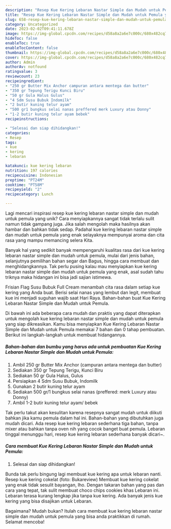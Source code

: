 ```yaml
---
description: "Resep Kue Kering Lebaran Nastar Simple dan Mudah untuk Pemula yang Lezat"
title: "Resep Kue Kering Lebaran Nastar Simple dan Mudah untuk Pemula yang Lezat"
slug: 658-resep-kue-kering-lebaran-nastar-simple-dan-mudah-untuk-pemula-yang-lezat
category: Uncategorized
date: 2023-02-02T09:41:11.678Z
image: https://img-global.cpcdn.com/recipes/d58a8a2a6e7c000c/680x482cq70/kue-kering-lebaran-nastar-simple-dan-mudah-untuk-pemula-foto-resep-utama.jpg
hideToc: false
enableToc: true
enableTocContent: false
thumbnail: https://img-global.cpcdn.com/recipes/d58a8a2a6e7c000c/680x482cq70/kue-kering-lebaran-nastar-simple-dan-mudah-untuk-pemula-foto-resep-utama.jpg
cover: https://img-global.cpcdn.com/recipes/d58a8a2a6e7c000c/680x482cq70/kue-kering-lebaran-nastar-simple-dan-mudah-untuk-pemula-foto-resep-utama.jpg
author: Admin
authorAv: notfound
ratingvalue: 3
reviewcount: 23
recipeingredient:
- "250 gr Butter Mix Anchor campuran antara mentega dan butter"
- "350 gr Tepung Terigu Kunci Biru"
- "50 gr Gula Halus Gulus"
- "4 Sdm Susu Bubuk Indomilk"
- "2 butir kuning telur ayam"
- "500 gr1 bungkus selai nanas preffered merk Luxury atau Donny"
- "1-2 butir kuning telur ayam bebek"
recipeinstructions:

- "Selesai dan siap dihidangkan!"
categories:
- Resep
tags:
- kue
- kering
- lebaran

katakunci: kue kering lebaran 
nutrition: 197 calories
recipecuisine: Indonesian
preptime: "PT24M"
cooktime: "PT58M"
recipeyield: "2"
recipecategory: Lunch

---
```





Lagi mencari inspirasi resep kue kering lebaran nastar simple dan mudah untuk pemula yang unik? Cara menyiapkannya sangat tidak terlalu sulit namun tidak gampang juga. Jika salah mengolah maka hasilnya akan hambar dan bahkan tidak sedap. Padahal kue kering lebaran nastar simple dan mudah untuk pemula yang enak selayaknya mempunyai aroma dan cita rasa yang mampu memancing selera Kita.





Banyak hal yang sedikit banyak mempengaruhi kualitas rasa dari kue kering lebaran nastar simple dan mudah untuk pemula, mulai dari jenis bahan, selanjutnya pemilihan bahan segar dan Bagus, hingga cara membuat dan menghidangkannya. Tak perlu pusing kalau mau menyiapkan kue kering lebaran nastar simple dan mudah untuk pemula yang enak,      asal sudah tahu triknya maka hidangan ini bisa jadi sajian istimewa.














Frisian Flag Susu Bubuk Full Cream menambah cita rasa dalam setiap kue kering yang Anda buat. Berisi selai nanas yang lembut dan legit, membuat kue ini menjadi suguhan wajib saat Hari Raya. Bahan-bahan buat Kue Kering Lebaran Nastar Simple dan Mudah untuk Pemula.






Di bawah ini ada beberapa cara mudah dan praktis yang dapat diterapkan untuk mengolah kue kering lebaran nastar simple dan mudah untuk pemula yang siap dikreasikan. Kamu bisa menyiapkan Kue Kering Lebaran Nastar Simple dan Mudah untuk Pemula memakai 7 bahan dan 0 tahap pembuatan. Berikut ini langkah-langkah untuk membuat hidangannya.

<!--inarticleads1-->

##### Bahan-bahan dan bumbu yang harus ada untuk pembuatan Kue Kering Lebaran Nastar Simple dan Mudah untuk Pemula:

1. Ambil 250 gr Butter Mix Anchor (campuran antara mentega dan butter)
1. Sediakan 350 gr Tepung Terigu, Kunci Biru
1. Sediakan 50 gr Gula Halus, Gulus
1. Persiapkan 4 Sdm Susu Bubuk, Indomilk
1. Gunakan 2 butir kuning telur ayam
1. Sediakan 500 gr/1 bungkus selai nanas (preffered: merk Luxury atau Donny)
1. Ambil 1-2 butir kuning telur ayam/ bebek


Tak perlu takut akan kesulitan karena resepnya sangat mudah untuk diikuti bahkan jika kamu pemula dalam hal ini. Bahan-bahan yang dibutuhkan juga mudah dicari. Ada resep kue kering lebaran sederhana tiga bahan, tanpa mixer atau bahkan tanpa oven nih yang cocok banget buat pemula. Lebaran tinggal menunggu hari, resep kue kering lebaran sederhana banyak dicari~. 

<!--inarticleads2-->

##### Cara membuat Kue Kering Lebaran Nastar Simple dan Mudah untuk Pemula:


1. Selesai dan siap dihidangkan!

Bunda tak perlu bingung lagi membuat kue kering apa untuk lebaran nanti. Resep kue kering cokelat (foto: Bukareview) Membuat kue kering cokelat yang enak tidak sesulit bayangan, lho. Dengan takaran bahan yang pas dan cara yang tepat, tak sulit membuat choco chips cookies khas Lebaran ini. Lebaran terasa kurang lengkap jika tanpa kue kering. Ada banyak jenis kue kering yang bisa disajikan untuk Lebaran. 

Bagaimana? Mudah bukan? Itulah cara membuat kue kering lebaran nastar simple dan mudah untuk pemula yang bisa anda praktikkan di rumah. Selamat mencoba!
